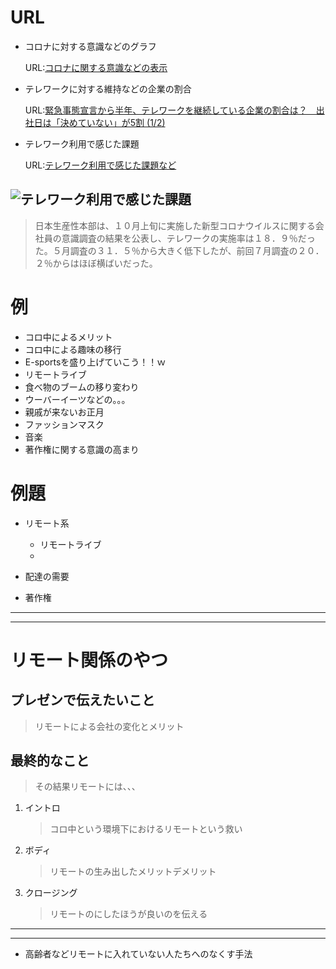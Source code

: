 # URL
- コロナに対する意識などのグラフ

    URL:[コロナに関する意識などの表示](https://www.intage.co.jp/gallery/mind-weekly/)
- テレワークに対する維持などの企業の割合

    URL:[緊急事態宣言から半年、テレワークを継続している企業の割合は？　出社日は「決めていない」が5割 (1/2)](https://www.itmedia.co.jp/business/articles/2011/09/news082.html)
- テレワーク利用で感じた課題

    URL:[テレワーク利用で感じた課題など](https://saleszine.jp/news/detail/1599)

![テレワーク利用で感じた課題](https://slz-cdn.shoeisha.jp/static/images/article/1599/1599_03.png)
---

> 日本生産性本部は、１０月上旬に実施した新型コロナウイルスに関する会社員の意識調査の結果を公表し、テレワークの実施率は１８．９％だった。５月調査の３１．５％から大きく低下したが、前回７月調査の２０．２％からはほぼ横ばいだった。


# 例
- コロ中によるメリット
- コロ中による趣味の移行
- E-sportsを盛り上げていこう！！ｗ
- リモートライブ
- 食べ物のブームの移り変わり
- ウーバーイーツなどの。。。
- 親戚が来ないお正月
- ファッションマスク
- 音楽
- 著作権に関する意識の高まり


# 例題

- リモート系
  - リモートライブ
  - 

-  配達の需要
- 著作権

---
---

# リモート関係のやつ
## プレゼンで伝えたいこと
> リモートによる会社の変化とメリット

## 最終的なこと
> その結果リモートには、、、

1. イントロ
    > コロ中という環境下におけるリモートという救い
2. ボディ
    > リモートの生み出したメリットデメリット
3. クロージング
    > リモートのにしたほうが良いのを伝える

---
---

- 高齢者などリモートに入れていない人たちへのなくす手法
